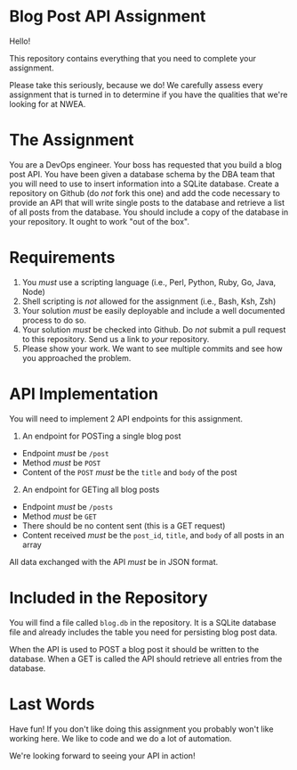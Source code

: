 # Blog Post API Assignment

Hello!

This repository contains everything that you need to complete your assignment.

Please take this seriously, because we do!  We carefully assess every assignment that is
turned in to determine if you have the qualities that we're looking for at NWEA.

# The Assignment

You are a DevOps engineer.  Your boss has requested that you build a blog post API.
You have been given a database schema by the DBA team that you will need to use to insert information into a SQLite database.
Create a repository on Github (do *not* fork this one) and add the code necessary to provide an API that will write single posts to the
database and retrieve a list of all posts from the database.  You should include a copy of the database in your repository.
It ought to work "out of the box".

# Requirements

1. You *must* use a scripting language (i.e., Perl, Python, Ruby, Go, Java, Node)
2. Shell scripting is *not* allowed for the assignment (i.e., Bash, Ksh, Zsh)
3. Your solution *must* be easily deployable and include a well documented process to do so.
4. Your solution *must* be checked into Github.  Do *not* submit a pull request to this repository.  Send us a link to *your* repository.
5. Please show your work.  We want to see multiple commits and see how you approached the problem.

# API Implementation

You will need to implement 2 API endpoints for this assignment.

1. An endpoint for POSTing a single blog post
  * Endpoint *must* be `/post`
  * Method *must* be `POST`
  * Content of the `POST` *must* be the `title` and `body` of the post
2. An endpoint for GETing all blog posts
  * Endpoint *must* be `/posts`
  * Method *must* be `GET`
  * There should be no content sent (this is a GET request)
  * Content received *must* be the `post_id`, `title`, and `body` of all posts in an array

All data exchanged with the API *must* be in JSON format.

# Included in the Repository

You will find a file called `blog.db` in the repository.  It is a SQLite database file and already includes the table you need for persisting blog post data.

When the API is used to POST a blog post it should be written to the database.  When a GET is called the API should retrieve all entries from the database.

# Last Words

Have fun!  If you don't like doing this assignment you probably won't like working here.  We like to code and we do a lot of automation.

We're looking forward to seeing your API in action!
